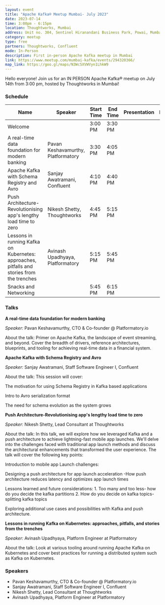 ```yaml
---
layout: event
title: "Apache Kafka® Meetup Mumbai- July 2023"
date: 2023-07-14
time: 3:00pm - 6:15pm
location: Thoughtworks, Mumbai
address: Unit no. 304, Sentinel Hiranandani Business Park, Powai, Mumbai, Maharashtra 400076
category: meetup
type: free
partners: Thoughtworks, Confluent
mode: In-Person
description: First in-person Apache Kafka meetup in Mumbai
link: https://www.meetup.com/mumbai-kafka/events/294320366/
map_link: https://goo.gl/maps/N3Wc5XVWVyn1LhkW9
---
```


<div class="about">
Hello everyone! Join us for an IN PERSON Apache Kafka® meetup on July 14th from 3:00 pm, hosted by Thoughtworks in Mumbai!
</div>

### Schedule

| Name | Speaker | Start Time | End Time | Presentation | Recording |
| --- | --- | --- | --- | --- | --- |
| Welcome |  | 3:00 PM | 3:30 PM |  |  |
| A real-time data foundation for modern banking | Pavan Keshavamurthy, Platformatory | 3:30 PM | 4:05 PM |  |  |
| Apache Kafka with Schema Registry and Avro | Sanjay Awatramani, Confluent | 4:10 PM | 4:40 PM |  |  |
| Push Architecture-Revolutionising app's lengthy load time to zero | Nikesh Shetty, Thoughtworks | 4:45 PM | 5:15 PM |  |  |
| Lessons in running Kafka on Kubernetes: approaches, pitfalls and stories from the trenches | Avinash Upadhyaya, Platformatory | 5:15 PM | 5:45 PM |  |  |
| Snacks and Networking |  | 5:45 PM | 6:15 PM |  |  |


### Talks

**A real-time data foundation for modern banking**

_Speaker:_ Pavan Keshavamurthy, CTO & Co-founder @ Platformatory.io

About the talk: Primer on Apache Kafka, the landscape of event streaming, and beyond. Cover the breadth of drivers, reference architectures, blueprints, and tooling for achieving real-time data in a financial system.

**Apache Kafka with Schema Registry and Avro**

_Speaker:_ Sanjay Awatramani, Staff Software Engineer I, Confluent

About the talk: This session will cover:

The motivation for using Schema Registry in Kafka based applications

Intro to Avro serialization format

The need for schema evolution as the system grows

**Push Architecture-Revolutionising app's lengthy load time to zero**

_Speaker:_ Nikesh Shetty, Lead Consultant at Thoughtworks

About the talk: In this talk, we will explore how we leveraged Kafka and a push architecture to achieve lightning-fast mobile app launches. We'll delve into the challenges faced with traditional app launch methods and discuss the architectural enhancements that transformed the user experience. The talk will cover the following key points:

Introduction to mobile app Launch challenges:

Designing a push architecture for app launch acceleration -How push architecture reduces latency and optimizes app launch times

Lessons learned and future considerations: 1. Too many and too less- how do you decide the kafka partitions 2. How do you decide on kafka topics- splitting kafka topics

Exploring additional use cases and possibilities with Kafka and push architecture.


**Lessons in running Kafka on Kubernetes: approaches, pitfalls, and stories from the trenches**

_Speaker:_ Avinash Upadhyaya, Platform Engineer at Platformatory

About the talk: Look at various tooling around running Apache Kafka on Kubernetes and cover best practices for running a distributed system such as Kafka on Kubernetes.


### Speakers

- Pavan Keshavamurthy, CTO & Co-founder @ Platformatory.io
- Sanjay Awatramani, Staff Software Engineer I, Confluent
- Nikesh Shetty, Lead Consultant at Thoughtworks
- Avinash Upadhyaya, Platform Engineer at Platformatory
